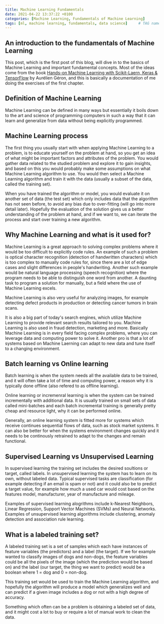 ```yaml
---
title: Machine Learning Fundamentals
date: 2021-04-22 13:37:22 +0100
categories: [Machine Learning, Fundamentals of Machine Learning]
tags: [ml, machine learning, fundamentals, data science]     # TAG names should always be lowercase
---
```


## An introduction to the fundamentals of Machine Learning
This post, which is the first post of this blog, will dive in to the basics of Machine Learning
and important fundamental concepts. Most of the ideas come from the book [Hands-on Machine Learning with Scikit-Laern, Keras & TensorFlow](https://www.amazon.com/Hands-Machine-Learning-Scikit-Learn-TensorFlow/dp/1492032646) by Aurélien Géron, and this is basically a documentation of me doing the exercises of the first chapter.

## Definition of Machine Learning
Machine Learning can be defined in many ways but essentially it boils down to the art and science of programming computers in such a way that it can learn and generalize from data without being explicitly programmed. 

## Machine Learning process
The first thing you usually start with when applying Machine Learning to a problem, is to educate yourself on the problem at hand, so you get an idea of what might be important factors and attributes of the problem. You would gather data related to the studied problem and explore it to gain insights, and based on this you would probably make some assumptions on what Machine Learning algorithm to use. You would then select a Machine Learning algorithm and train it with the data (usually a subset of the data, called the training set). 

When you have trained the algorithm or model, you would evaluate it on another set of data (the test set) which only includes data that the algorithm has not seen before, to avoid any bias due to over-fitting (will go into more detail later). Hopefully the evaluation of the solution gives us a better understanding of the problem at hand, and if we want to, we can iterate the process and start over training a new algorithm.

## Why Machine Learning and what is it used for?
Machine Learning is a great approach to solving complex problems where it would be too difficult to explicitly code rules. An example of such a problem is optical character recognition (detection of handwritten characters) which is too complex to manually code rules for, since there are a lot of edge cases and slight differences in people's handwriting. Another such example would be natural language processing (speech recognition) where the program needs to be able to distinguish one word from another. A daunting task to program a solution for manually, but a field where the use of Machine Learning excels. 

Machine Learning is also very useful for analyzing images, for example detecting defect products in production or detecting cancer tumors in brain scans. 

It is also a big part of today's search engines, which utilize Machine Learning to provide relevant search results tailored to you. Machine Learning is also used in fraud detection, marketing and more. Basically Machine Learning is in every field facing complex problems, where you can leverage data and computing power to solve it. Another pro is that a lot of systems based on Machine Laerning can adapt to new data and tune itself to a changing environment.


## Batch learning vs Online learning
Batch learning is when the system needs all the available data to be trained, and it will often take a lot of time and computing power, a reason why it is typically done offline (also refered to as offline learning).

Online learning or incremenral learning is when the system can be trained incrementally with additional data. It is usually trained on small sets of data called mini-batches and each batch incremental training is generally pretty cheap and resource light, why it can be performed online.

Generally, an online learning system is fitted more for systems which receive continues sequential flows of data, such as stock market systems. It can also be better for when the systems environment changes quickly and it needs to be continously retrained to adapt to the changes and remain functional. 

## Supervised Learning vs Unsupervised Learning
In supervised learning the training set includes the desired soultions or target, called labels. In unsupervised learning the system has to learn on its own, without labeled data. Typical supervised tasks are classification (for example detecting if an email is spam or not) and it could also be to predict a target value, for example how much a used car would cost based on the features model, manufacturer, year of manufacture and mileage.

Examples of supervised learning alogrithms include k-Nearest Neighbors, Linear Regression, Support Vector Machines (SVMs) and Neural Networks. Examples of unsupervised learning algorithms include clustering, anomaly detection and association rule learning.

## What is a labeled training set?
A labeled training set is a set of samples which each have instances of feature variables (the predictors) and a label (the target). If we for example wanted to classify images of dogs and non-dogs, the feature variables could be all the pixels of the image (which the prediction would be based on) and the label (our target, the thing we want to predict) would be a boolean where 1 = dog and 0 = non-dog. 

This training set would be used to train the Machine Learning algorithm, and hopefully the algorithm will produce a model which generalizes well and can predict if a given image includes a dog or not with a high degree of accuracy.

Something which often can be a problem is obtaining a labeled set of data, and it might cost a lot to buy or require a lot of manual work to clean the data.